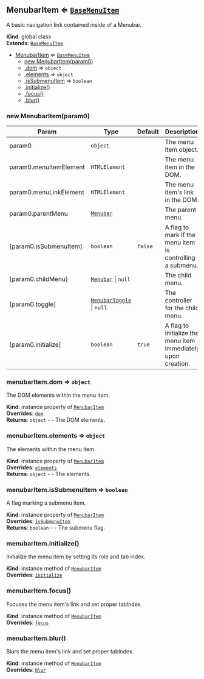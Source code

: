 <a name="MenubarItem"></a>

## MenubarItem ⇐ [<code>BaseMenuItem</code>](#BaseMenuItem)
A basic navigation link contained inside of a Menubar.

**Kind**: global class  
**Extends**: [<code>BaseMenuItem</code>](#BaseMenuItem)  

* [MenubarItem](#MenubarItem) ⇐ [<code>BaseMenuItem</code>](#BaseMenuItem)
    * [new MenubarItem(param0)](#new_MenubarItem_new)
    * [.dom](#BaseMenuItem+dom) ⇒ <code>object</code>
    * [.elements](#BaseMenuItem+elements) ⇒ <code>object</code>
    * [.isSubmenuItem](#BaseMenuItem+isSubmenuItem) ⇒ <code>boolean</code>
    * [.initialize()](#MenubarItem+initialize)
    * [.focus()](#MenubarItem+focus)
    * [.blur()](#MenubarItem+blur)

<a name="new_MenubarItem_new"></a>

### new MenubarItem(param0)

| Param | Type | Default | Description |
| --- | --- | --- | --- |
| param0 | <code>object</code> |  | The menu item object. |
| param0.menuItemElement | <code>HTMLElement</code> |  | The menu item in the DOM. |
| param0.menuLinkElement | <code>HTMLElement</code> |  | The menu item's link in the DOM. |
| param0.parentMenu | [<code>Menubar</code>](#Menubar) |  | The parent menu. |
| [param0.isSubmenuItem] | <code>boolean</code> | <code>false</code> | A flag to mark if the menu item is controlling a submenu. |
| [param0.childMenu] | [<code>Menubar</code>](#Menubar) \| <code>null</code> | <code></code> | The child menu. |
| [param0.toggle] | [<code>MenubarToggle</code>](#MenubarToggle) \| <code>null</code> | <code></code> | The controller for the child menu. |
| [param0.initialize] | <code>boolean</code> | <code>true</code> | A flag to initialize the menu item immediately upon creation. |

<a name="BaseMenuItem+dom"></a>

### menubarItem.dom ⇒ <code>object</code>
The DOM elements within the menu item.

**Kind**: instance property of [<code>MenubarItem</code>](#MenubarItem)  
**Overrides**: [<code>dom</code>](#BaseMenuItem+dom)  
**Returns**: <code>object</code> - - The DOM elements.  
<a name="BaseMenuItem+elements"></a>

### menubarItem.elements ⇒ <code>object</code>
The elements within the menu item.

**Kind**: instance property of [<code>MenubarItem</code>](#MenubarItem)  
**Overrides**: [<code>elements</code>](#BaseMenuItem+elements)  
**Returns**: <code>object</code> - - The elements.  
<a name="BaseMenuItem+isSubmenuItem"></a>

### menubarItem.isSubmenuItem ⇒ <code>boolean</code>
A flag marking a submenu item.

**Kind**: instance property of [<code>MenubarItem</code>](#MenubarItem)  
**Overrides**: [<code>isSubmenuItem</code>](#BaseMenuItem+isSubmenuItem)  
**Returns**: <code>boolean</code> - - The submenu flag.  
<a name="MenubarItem+initialize"></a>

### menubarItem.initialize()
Initialize the menu item by setting its role and tab index.

**Kind**: instance method of [<code>MenubarItem</code>](#MenubarItem)  
**Overrides**: [<code>initialize</code>](#BaseMenuItem+initialize)  
<a name="MenubarItem+focus"></a>

### menubarItem.focus()
Focuses the menu item's link and set proper tabIndex.

**Kind**: instance method of [<code>MenubarItem</code>](#MenubarItem)  
**Overrides**: [<code>focus</code>](#BaseMenuItem+focus)  
<a name="MenubarItem+blur"></a>

### menubarItem.blur()
Blurs the menu item's link and set proper tabIndex.

**Kind**: instance method of [<code>MenubarItem</code>](#MenubarItem)  
**Overrides**: [<code>blur</code>](#BaseMenuItem+blur)  
